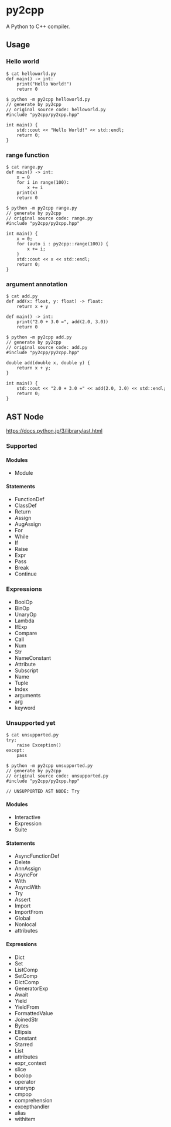 py2cpp
======

A Python to C++ compiler.

Usage
-----

### Hello world

```
$ cat helloworld.py
def main() -> int:
    print("Hello World!")
    return 0

$ python -m py2cpp helloworld.py
// generate by py2cpp
// original source code: helloworld.py
#include "py2cpp/py2cpp.hpp"

int main() {
    std::cout << "Hello World!" << std::endl;
    return 0;
}
```

### range function

```
$ cat range.py
def main() -> int:
    x = 0
    for i in range(100):
        x += i
    print(x)
    return 0

$ python -m py2cpp range.py
// generate by py2cpp
// original source code: range.py
#include "py2cpp/py2cpp.hpp"

int main() {
    x = 0;
    for (auto i : py2cpp::range(100)) {
        x += i;
    }
    std::cout << x << std::endl;
    return 0;
}
```

### argument annotation

```
$ cat add.py
def add(x: float, y: float) -> float:
    return x + y

def main() -> int:
    print("2.0 + 3.0 =", add(2.0, 3.0))
    return 0

$ python -m py2cpp add.py
// generate by py2cpp
// original source code: add.py
#include "py2cpp/py2cpp.hpp"

double add(double x, double y) {
    return x + y;
}

int main() {
    std::cout << "2.0 + 3.0 =" << add(2.0, 3.0) << std::endl;
    return 0;
}
```


AST Node
--------

<https://docs.python.jp/3/library/ast.html>

### Supported

#### Modules

* Module

#### Statements

* FunctionDef
* ClassDef
* Return
* Assign
* AugAssign
* For
* While
* If
* Raise
* Expr
* Pass
* Break
* Continue

### Expressions

* BoolOp
* BinOp
* UnaryOp
* Lambda
* IfExp
* Compare
* Call
* Num
* Str
* NameConstant
* Attribute
* Subscript
* Name
* Tuple
* Index
* arguments
* arg
* keyword

### Unsupported yet

```
$ cat unsupported.py
try:
    raise Exception()
except:
    pass

$ python -m py2cpp unsupported.py
// generate by py2cpp
// original source code: unsupported.py
#include "py2cpp/py2cpp.hpp"

// UNSUPPORTED AST NODE: Try
```

#### Modules

* Interactive
* Expression
* Suite

#### Statements

* AsyncFunctionDef
* Delete
* AnnAssign
* AsyncFor
* With
* AsyncWith
* Try
* Assert
* Import
* ImportFrom
* Global
* Nonlocal
* attributes

#### Expressions

* Dict
* Set
* ListComp
* SetComp
* DictComp
* GeneratorExp
* Await
* Yield
* YieldFrom
* FormattedValue
* JoinedStr
* Bytes
* Ellipsis
* Constant
* Starred
* List
* attributes
* expr_context
* slice
* boolop
* operator
* unaryop
* cmpop
* comprehension
* excepthandler
* alias
* withitem
